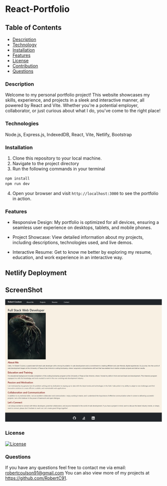 # React-Portfolio

## Table of Contents
- [Description](#description)
- [Technology](#technology)
- [Installation](#installation)
- [Features](#features)
- [License](#license)
- [Contribution](#contribution)
- [Questions](#questions)

### Description

Welcome to my personal portfolio project! This website showcases my skills, experience, and projects in a sleek and interactive manner, all powered by React and Vite. Whether you're a potential employer, collaborator, or just curious about what I do, you've come to the right place!

### Technologies

Node.js, Express.js, IndexedDB, React, Vite, Netlify, Bootstrap

### Installation

1. Clone this repository to your local machine.
2. Navigate to the project directory
3. Run the following commands in your terminal
```sh
npm install
npm run dev
```
4. Open your browser and visit `http://localhost:3000` to see the portfolio in action.

### Features

* Responsive Design: My portfolio is optimized for all devices, ensuring a seamless user experience on desktops, tablets, and mobile phones.

* Project Showcase: View detailed information about my projects, including descriptions, technologies used, and live demos.

* Interactive Resume: Get to know me better by exploring my resume, education, and work experience in an interactive way.

## Netlify Deployment



## ScreenShot

![Alt text](public/images/React_Portfolio.png)

### License

[![License](https://img.shields.io/badge/License-MIT-blue.svg)](LICENSE)

### Questions

If you have any questions feel free to contact me via email: robertcoulson91@gmail.com 
You can also view more of my projects at https://github.com/RobertC91.